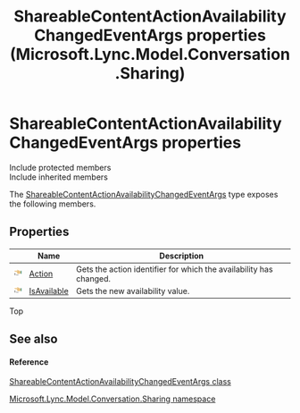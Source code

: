 ﻿---
title: ShareableContentActionAvailabilityChangedEventArgs properties (Microsoft.Lync.Model.Conversation.Sharing)
TOCTitle: ShareableContentActionAvailabilityChangedEventArgs properties
ms:assetid: Properties.T:Microsoft.Lync.Model.Conversation.Sharing.ShareableContentActionAvailabilityChangedEventArgs_DI_3_UC_OCS14MrefLyncWPF
ms:mtpsurl: https://msdn.microsoft.com/en-us/library/microsoft.lync.model.conversation.sharing.shareablecontentactionavailabilitychangedeventargs_di_3_uc_ocs14mreflyncwpf_properties(v=office.15)
ms:contentKeyID: 48599733
ms.date: 07/28/2014
mtps_version: v=office.15
---

# ShareableContentActionAvailabilityChangedEventArgs properties

Include protected members  
Include inherited members  

The [ShareableContentActionAvailabilityChangedEventArgs](shareablecontentactionavailabilitychangedeventargs-class-microsoft-lync-model-conversation-sharing_2.md) type exposes the following members.

## Properties

<table>
<thead>
<tr class="header">
<th> </th>
<th>Name</th>
<th>Description</th>
</tr>
</thead>
<tbody>
<tr class="odd">
<td><img src="images/JJ275421.pubproperty(Office.15).gif" title="Public property" alt="Public property" /></td>
<td><a href="shareablecontentactionavailabilitychangedeventargs-action-property-microsoft-lync-model-conversation-sharing_2.md">Action</a></td>
<td>Gets the action identifier for which the availability has changed.</td>
</tr>
<tr class="even">
<td><img src="images/JJ275421.pubproperty(Office.15).gif" title="Public property" alt="Public property" /></td>
<td><a href="shareablecontentactionavailabilitychangedeventargs-isavailable-property-microsoft-lync-model-conversation-sharing_2.md">IsAvailable</a></td>
<td>Gets the new availability value.</td>
</tr>
</tbody>
</table>


Top

## See also

#### Reference

[ShareableContentActionAvailabilityChangedEventArgs class](shareablecontentactionavailabilitychangedeventargs-class-microsoft-lync-model-conversation-sharing_2.md)

[Microsoft.Lync.Model.Conversation.Sharing namespace](microsoft-lync-model-conversation-sharing-namespace_2.md)

